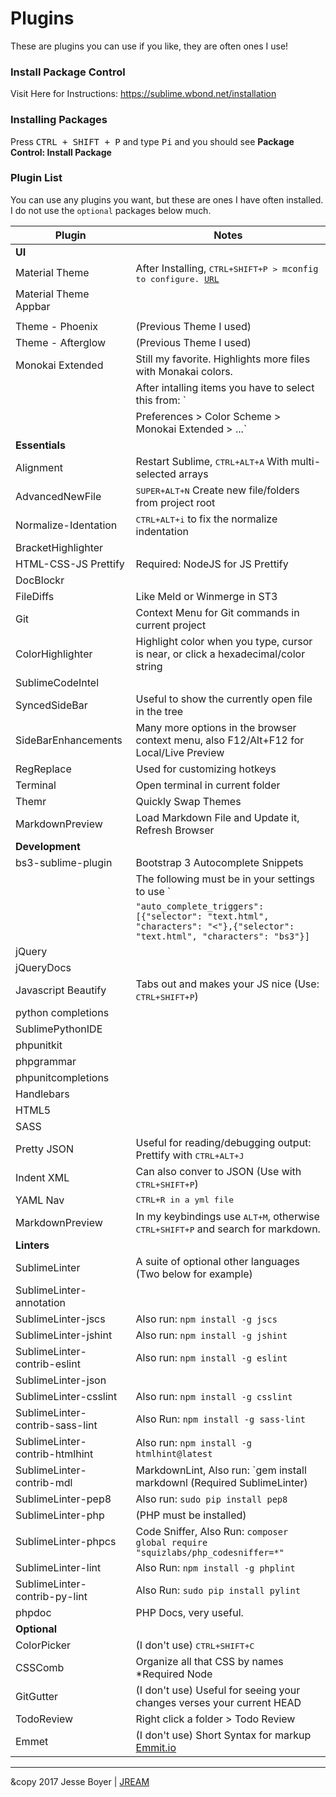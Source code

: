 # Plugins
These are plugins you can use if you like, they are often ones I use!

### Install Package Control
Visit Here for Instructions: https://sublime.wbond.net/installation

### Installing Packages
Press <kbd>CTRL + SHIFT + P</kbd> and type <kbd>Pi</kbd> and you should see **Package Control: Install Package**

### Plugin List
You can use any plugins you want, but these are ones I have often installed.
I do not use the `optional` packages below much.

Plugin                              | Notes
----------------------------------  | ----------------------------------
**UI**                              |
Material Theme                      | After Installing, <kbd>CTRL+SHIFT+P<kbd> > `mconfig` to configure. [URL](https://github.com/equinusocio/material-theme)
Material Theme Appbar               |
                                    |
Theme - Phoenix                     | (Previous Theme I used)
Theme - Afterglow                   | (Previous Theme I used)
Monokai Extended                    | Still my favorite. Highlights more files with Monakai colors.
                                    | After intalling items you have to select this from: `
                                    |   Preferences > Color Scheme > Monokai Extended > ...`
**Essentials**                      |
Alignment                           | Restart Sublime, <kbd>CTRL+ALT+A</kbd> With multi-selected arrays
AdvancedNewFile                     | <kbd>SUPER+ALT+N</kbd> Create new file/folders from project root
Normalize-Identation                | <kbd>CTRL+ALT+i</kbd> to fix the normalize indentation
BracketHighlighter                  |
HTML-CSS-JS Prettify                | Required: NodeJS for JS Prettify
DocBlockr                           |
FileDiffs                           | Like Meld or Winmerge in ST3
Git                                 | Context Menu for Git commands in current project
ColorHighlighter                    | Highlight color when you type, cursor is near, or click a hexadecimal/color string
SublimeCodeIntel                    |
SyncedSideBar                       | Useful to show the currently open file in the tree
SideBarEnhancements                 | Many more options in the browser context menu, also F12/Alt+F12 for Local/Live Preview
RegReplace                          | Used for customizing hotkeys
Terminal                            | Open terminal in current folder
Themr                               | Quickly Swap Themes
MarkdownPreview                     | Load Markdown File and Update it, Refresh Browser
**Development**                     |
bs3-sublime-plugin                  | Bootstrap 3 Autocomplete Snippets
                                    | The following must be in your settings to use `
                                    | `"auto_complete_triggers": [{"selector": "text.html", "characters": "<"},{"selector": "text.html", "characters": "bs3"}]`
jQuery                              |
jQueryDocs                          |
Javascript Beautify                 | Tabs out and makes your JS nice (Use: <kbd>CTRL+SHIFT+P</kbd>)
python completions                  |
SublimePythonIDE                    |
phpunitkit                          |
phpgrammar                          |
phpunitcompletions                  |
Handlebars                          |
HTML5                               |
SASS                                |
Pretty JSON                         | Useful for reading/debugging output: Prettify with <kbd>CTRL+ALT+J</kbd>
Indent XML                          | Can also conver to JSON (Use with <kbd>CTRL+SHIFT+P</kbd>)
YAML Nav                            | <kbd>CTRL+R</b> in a yml file
MarkdownPreview                     | In my keybindings use <kbd>ALT+M</kbd>, otherwise <kbd>CTRL+SHIFT+P</kbd> and search for markdown.
**Linters**                         |
SublimeLinter                       | A suite of optional other languages (Two below for example)
SublimeLinter-annotation            |
SublimeLinter-jscs                  | Also run: `npm install -g jscs`
SublimeLinter-jshint                | Also run: `npm install -g jshint`
SublimeLinter-contrib-eslint        | Also run: `npm install -g eslint`
SublimeLinter-json                  |
SublimeLinter-csslint               | Also run: `npm install -g csslint`
SublimeLinter-contrib-sass-lint     | Also Run: `npm install -g sass-lint`
SublimeLinter-contrib-htmlhint      | Also run: `npm install -g htmlhint@latest`
SublimeLinter-contrib-mdl           | MarkdownLint, Also run: `gem install markdownl (Required SublimeLinter)
SublimeLinter-pep8                  | Also run: `sudo pip install pep8`
SublimeLinter-php                   | (PHP must be installed)
SublimeLinter-phpcs                 | Code Sniffer, Also Run: `composer global require "squizlabs/php_codesniffer=*"`
SublimeLinter-lint                  | Also Run: `npm install -g phplint`
SublimeLinter-contrib-py-lint       | Also Run: `sudo pip install pylint`
phpdoc                              | PHP Docs, very useful.
**Optional**                        |
ColorPicker                         | (I don't use) <kbd>CTRL+SHIFT+C</kbd>
CSSComb                             | Organize all that CSS by names *Required Node
GitGutter                           | (I don't use) Useful for seeing your changes verses your current HEAD
TodoReview                          | Right click a folder > Todo Review
Emmet                               | (I don't use) Short Syntax for markup [Emmit.io](http://emmet.io/)

---

&copy 2017 Jesse Boyer | [JREAM](http://jream.com)
